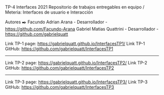 TP-4 Interfaces 2021
Repositorio de trabajos entregables en equipo / Meteria: Interfaces de usuario e Interacción

Autores ✒️
Facundo Adrian Arana - Desarrollador - https://github.com/Facundo-Arana
Gabriel Matias Quattrini - Desarrollador - https://github.com/gabrielquatt

Link TP-1 page: https://gabrielquatt.github.io/InterfacesTP1/
Link TP-1 GitHub: https://github.com/gabrielquatt/InterfacesTP1

-----------------------------------------------------------------

Link TP-2 page: https://gabrielquatt.github.io/InterfacesTP2/
Link TP-2 GitHub: https://github.com/gabrielquatt/InterfacesTP2

-----------------------------------------------------------------

Link TP-3 page: https://gabrielquatt.github.io/InterfacesTP3/
Link TP-3 GitHub: https://github.com/gabrielquatt/InterfacesTP3
